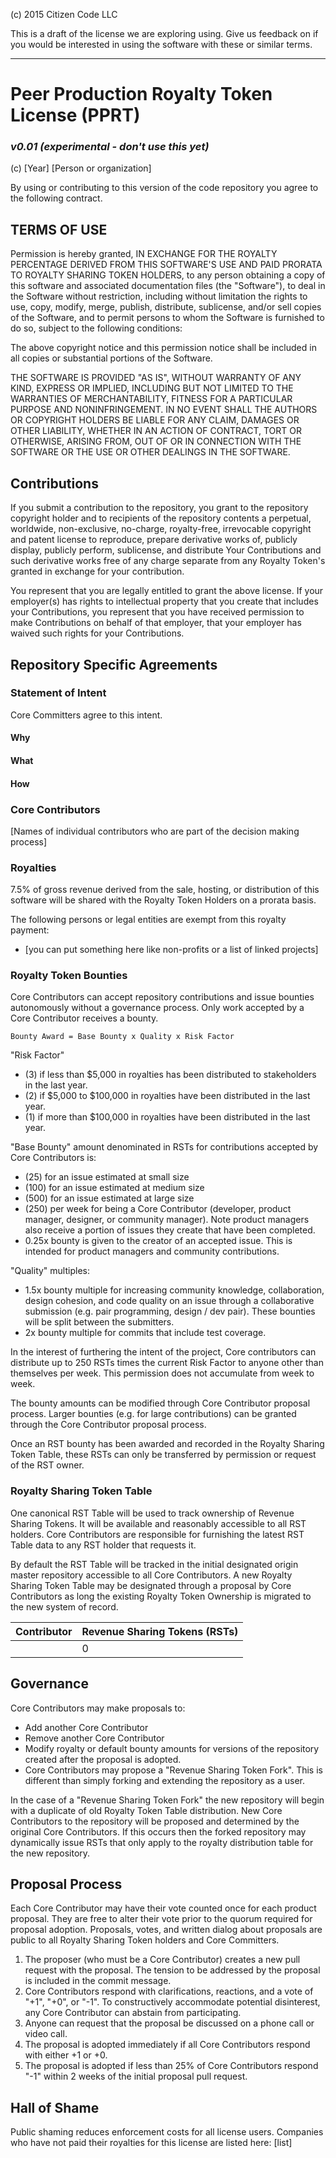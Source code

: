 (c) 2015 Citizen Code LLC

This is a draft of the license we are exploring using. Give us feedback on if you would be interested in using the software with these or similar terms.

----
# Peer Production Royalty Token License (PPRT)
### *v0.01 (experimental - don't use this yet)*

(c) [Year] [Person or organization]

By using or contributing to this version of the code repository you agree to the following contract.

## TERMS OF USE

Permission is hereby granted, IN EXCHANGE FOR THE ROYALTY PERCENTAGE DERIVED FROM THIS SOFTWARE'S USE AND PAID PRORATA TO ROYALTY SHARING TOKEN HOLDERS, to any person obtaining a copy of this software and associated documentation files (the "Software"), to deal in the Software without restriction, including without limitation the rights to use, copy, modify, merge, publish, distribute, sublicense, and/or sell copies of the Software, and to permit persons to whom the Software is furnished to do so, subject to the following conditions:

The above copyright notice and this permission notice shall be included in all copies or substantial portions of the Software.

THE SOFTWARE IS PROVIDED "AS IS", WITHOUT WARRANTY OF ANY KIND, EXPRESS OR IMPLIED, INCLUDING BUT NOT LIMITED TO THE WARRANTIES OF MERCHANTABILITY, FITNESS FOR A PARTICULAR PURPOSE AND NONINFRINGEMENT. IN NO EVENT SHALL THE AUTHORS OR COPYRIGHT HOLDERS BE LIABLE FOR ANY CLAIM, DAMAGES OR OTHER LIABILITY, WHETHER IN AN ACTION OF CONTRACT, TORT OR OTHERWISE, ARISING FROM, OUT OF OR IN CONNECTION WITH THE SOFTWARE OR THE USE OR OTHER DEALINGS IN THE SOFTWARE.

## Contributions

If you submit a contribution to the repository, you grant to the repository copyright holder and to recipients of the repository contents a perpetual, worldwide, non-exclusive, no-charge, royalty-free, irrevocable copyright and patent license to reproduce, prepare derivative works of, publicly display, publicly perform, sublicense, and distribute Your Contributions and such derivative works free of any charge separate from any Royalty Token's granted in exchange for your contribution.

You represent that you are legally entitled to grant the above license. If your employer(s) has rights to intellectual property that you create that includes your Contributions, you represent that you have received permission to make Contributions on behalf of that employer, that your employer has waived such rights for your Contributions.

## Repository Specific Agreements

### Statement of Intent

Core Committers agree to this intent.

#### Why
#### What
#### How

### Core Contributors

[Names of individual contributors who are part of the decision making process]

### Royalties

7.5% of gross revenue derived from the sale, hosting, or distribution of this software will be shared with the Royalty Token Holders on a prorata basis.

The following persons or legal entities are exempt from this royalty payment:
* [you can put something here like non-profits or a list of linked projects]

### Royalty Token Bounties

Core Contributors can accept repository contributions and issue bounties autonomously without a governance process. Only work accepted by a Core Contributor receives a bounty.

```
Bounty Award = Base Bounty x Quality x Risk Factor
```

"Risk Factor"

- (3) if less than $5,000 in royalties has been distributed to stakeholders in the last year.
- (2) if $5,000 to $100,000 in royalties have been distributed in the last year.
- (1) if more than $100,000 in royalties have been distributed in the last year.

"Base Bounty" amount denominated in RSTs for contributions accepted by Core Contributors is:
- (25) for an issue estimated at small size
- (100) for an issue estimated at medium size
- (500) for an issue estimated at large size
- (250) per week for being a Core Contributor (developer, product manager, designer, or community manager). Note product managers also receive a portion of issues they create that have been completed.
- 0.25x bounty is given to the creator of an accepted issue. This is intended for product managers and community contributions.

"Quality" multiples:
- 1.5x bounty multiple for increasing community knowledge, collaboration, design cohesion, and code quality on an issue through a collaborative submission (e.g. pair programming, design / dev pair). These bounties will be split between the submitters.
- 2x bounty multiple for commits that include test coverage.


In the interest of furthering the intent of the project, Core contributors can distribute up to 250 RSTs times the current Risk Factor to anyone other than themselves per week. This permission does not accumulate from week to week.

The bounty amounts can be modified through Core Contributor proposal process. Larger bounties (e.g. for large contributions) can be granted through the Core Contributor proposal process.

Once an RST bounty has been awarded and recorded in the Royalty Sharing Token Table, these RSTs can only be transferred by permission or request of the RST owner.

### Royalty Sharing Token Table

One canonical RST Table will be used to track ownership of Revenue Sharing Tokens. It will be available and reasonably accessible to all RST holders. Core Contributors are responsible for furnishing the latest RST Table data to any RST holder that requests it.

By default the RST Table will be tracked in the initial designated origin master repository accessible to all Core Contributors. A new Royalty Sharing Token Table may be designated through a proposal by Core Contributors as long the existing Royalty Token Ownership is migrated to the new system of record.

| Contributor | Revenue Sharing Tokens (RSTs)    |
| :------------- | :------------- |
|                 | 0       |

## Governance

Core Contributors may make proposals to:
- Add another Core Contributor
- Remove another Core Contributor
- Modify royalty or default bounty amounts for versions of the repository created after the proposal is adopted.
- Core Contributors may propose a "Revenue Sharing Token Fork". This is different than simply forking and extending the repository as a user.

In the case of a "Revenue Sharing Token Fork" the new repository will begin with a duplicate of old Royalty Token Table distribution. New Core Contributors to the repository will be proposed and determined by the original Core Contributors. If this occurs then the forked repository may dynamically issue RSTs that only apply to the royalty distribution table for the new repository.

## Proposal Process

Each Core Contributor may have their vote counted once for each product proposal. They are free to alter their vote prior to the quorum required for proposal adoption. Proposals, votes, and written dialog about proposals are public to all Royalty Sharing Token holders and Core Committers.

1. The proposer (who must be a Core Contributor) creates a new pull request with the proposal. The tension to be addressed by the proposal is included in the commit message.
1. Core Contributors respond with clarifications, reactions, and a vote of "+1", "+0", or "-1". To constructively accommodate potential disinterest, any Core Contributor can abstain from participating.
1. Anyone can request that the proposal be discussed on a phone call or video call.
1. The proposal is adopted immediately if all Core Contributors respond with either +1 or +0.
1. The proposal is adopted if less than 25% of Core Contributors respond "-1" within 2 weeks of the initial proposal pull request.

## Hall of Shame

Public shaming reduces enforcement costs for all license users. Companies who have not paid their royalties for this license are listed here:
[list]
